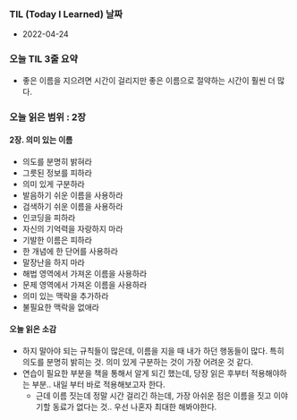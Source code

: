 ### TIL (Today I Learned) 날짜

- 2022-04-24

### 오늘 TIL 3줄 요약

- 좋은 이름을 지으려면 시간이 걸리지만 좋은 이름으로 절약하는 시간이 훨씬 더 많다.

### 오늘 읽은 범위 : 2장

#### 2장. 의미 있는 이름
- 의도를 분명히 밝혀라
- 그릇된 정보를 피하라
- 의미 있게 구분하라
- 발음하기 쉬운 이름을 사용하라
- 검색하기 쉬운 이름을 사용하라
- 인코딩을 피하라
- 자신의 기억력을 자랑하지 마라
- 기발한 이름은 피하라
- 한 개념에 한 단어를 사용하라
- 말장난을 하지 마라
- 해법 영역에서 가져온 이름을 사용하라
- 문제 영역에서 가져온 이름을 사용하라
- 의미 있는 맥락을 추가하라
- 불필요한 맥락을 없애라

#### 오늘 읽은 소감
- 하지 말아야 되는 규칙들이 많은데, 이름을 지을 때 내가 하던 행동들이 많다. 특히 의도를 분명히 밝히는 것. 의미 있게 구분하는 것이 가장 어려운 것 같다.
- 연습이 필요한 부분을 책을 통해서 알게 되긴 했는데, 당장 읽은 후부터 적용해야하는 부분.. 내일 부터 바로 적용해보고자 한다.
  - 근데 이름 짓는데 정말 시간 걸리긴 하는데, 가장 아쉬운 점은 이름을 짓고 이야기할 동료가 없다는 것.. 우선 나혼자 최대한 해봐야한다.
